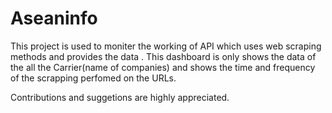 
# Aseaninfo

This project is used to moniter the working of API which uses web scraping methods and provides the data . This dashboard is only shows the data of the all the Carrier(name of companies)
and shows the time and frequency of the scrapping perfomed on the URLs. 

Contributions and suggetions are highly appreciated. 
